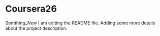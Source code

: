 # Coursera26
Somthing_New
I am editing the README file. Adding some more details about the project description.

